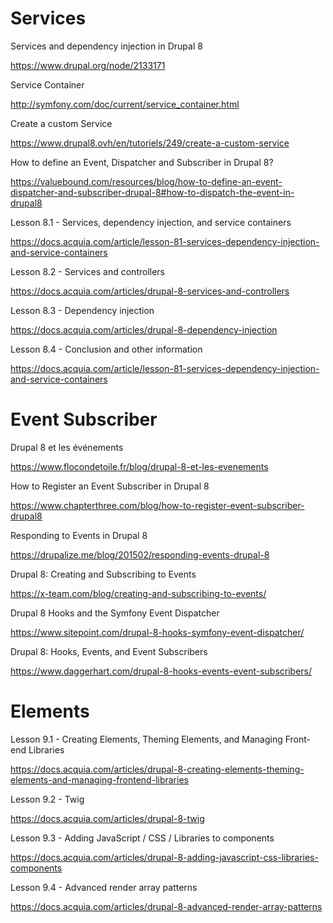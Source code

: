 # **Services**
>
Services and dependency injection in Drupal 8
>
https://www.drupal.org/node/2133171
>
Service Container
>
http://symfony.com/doc/current/service_container.html
>
Create a custom Service
>
https://www.drupal8.ovh/en/tutoriels/249/create-a-custom-service
>
How to define an Event, Dispatcher and Subscriber in Drupal 8?
>
https://valuebound.com/resources/blog/how-to-define-an-event-dispatcher-and-subscriber-drupal-8#how-to-dispatch-the-event-in-drupal8
>
Lesson 8.1 - Services, dependency injection, and service containers
>
https://docs.acquia.com/article/lesson-81-services-dependency-injection-and-service-containers
>
Lesson 8.2 - Services and controllers
>
https://docs.acquia.com/articles/drupal-8-services-and-controllers
>
Lesson 8.3 - Dependency injection
>
https://docs.acquia.com/articles/drupal-8-dependency-injection
>
Lesson 8.4 - Conclusion and other information
>
https://docs.acquia.com/article/lesson-81-services-dependency-injection-and-service-containers
>
# **Event Subscriber**
>
Drupal 8 et les événements
>
https://www.flocondetoile.fr/blog/drupal-8-et-les-evenements
>
How to Register an Event Subscriber in Drupal 8
>
https://www.chapterthree.com/blog/how-to-register-event-subscriber-drupal8
>
Responding to Events in Drupal 8
>
https://drupalize.me/blog/201502/responding-events-drupal-8
>
Drupal 8: Creating and Subscribing to Events
>
https://x-team.com/blog/creating-and-subscribing-to-events/
>
Drupal 8 Hooks and the Symfony Event Dispatcher
>
https://www.sitepoint.com/drupal-8-hooks-symfony-event-dispatcher/
>
Drupal 8: Hooks, Events, and Event Subscribers
>
https://www.daggerhart.com/drupal-8-hooks-events-event-subscribers/
>
# **Elements**
>
Lesson 9.1 - Creating Elements, Theming Elements, and Managing Front-end Libraries
>
https://docs.acquia.com/articles/drupal-8-creating-elements-theming-elements-and-managing-frontend-libraries
>
Lesson 9.2 - Twig
>
https://docs.acquia.com/articles/drupal-8-twig
>
Lesson 9.3 - Adding JavaScript / CSS / Libraries to components
>
https://docs.acquia.com/articles/drupal-8-adding-javascript-css-libraries-components
>
Lesson 9.4 - Advanced render array patterns
>
https://docs.acquia.com/articles/drupal-8-advanced-render-array-patterns
>
